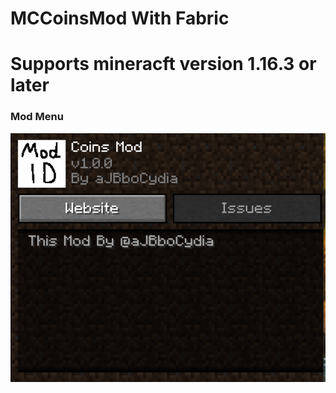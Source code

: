 # MCCoinsMod With Fabric
# Supports mineracft version 1.16.3 or later


### Mod Menu
<img src="https://github.com/aJBbo/MCCoinsMod/blob/main/coinsmods.PNG?raw=true" width="600"/> 
